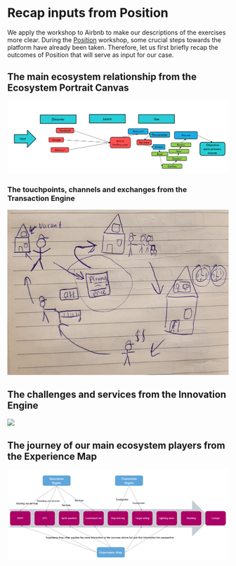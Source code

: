 # Recap inputs from Position

We apply the workshop to Airbnb to make our descriptions of the exercises more clear. During the [Position](https://position.futuring-architectures.com/) workshop, some crucial steps towards the platform have already been taken. Therefore, let us first briefly recap the outcomes of Position that will serve as input for our case.

## The main ecosystem relationship from the Ecosystem Portrait Canvas

![](../.gitbook/assets/image%20%2817%29.png)

### The touchpoints, channels and exchanges from the Transaction Engine

![](../.gitbook/assets/image%20%2822%29.png)

## The challenges and services from the Innovation Engine

![](../.gitbook/assets/image%20%2837%29.png)

## The journey of our main ecosystem players from the Experience Map

![](../.gitbook/assets/image%20%2840%29.png)

## 

